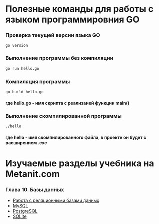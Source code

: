 # Полезные команды для работы с языком программировния GO

### Проверка текущей версии языка GO
```
go version
```

### Выполнение программы без компиляции
```
go run hello.go
```
### Компиляция программы
```
go build hello.go
```
#### где hello.go - имя скрипта с реализаией функции main()

### Выполнение скомпилированной программы
```
./hello
```
#### где hello - имя скомпилированного файла, в проекте он будет с расширением .exe



# Изучаемые разделы учебника на Metanit.com

### Глава 10. Базы данных
* [Работа с реляционными базами данных](https://metanit.com/go/tutorial/10.1.php)
* [MySQL](https://metanit.com/go/tutorial/10.2.php)
* [PostgreSQL](https://metanit.com/go/tutorial/10.3.php)
* [SQLite](https://metanit.com/go/tutorial/10.4.php)

